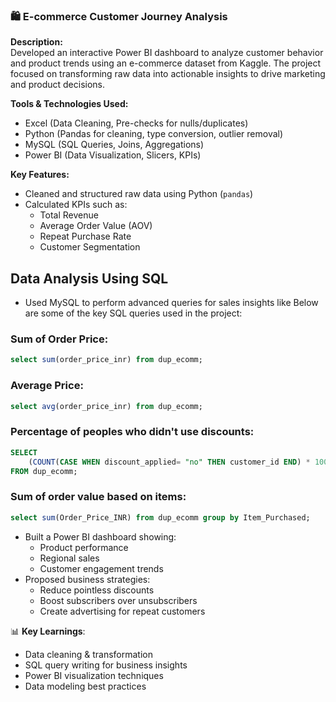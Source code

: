 ### 🛍️ E-commerce Customer Journey Analysis

**Description:**  
Developed an interactive Power BI dashboard to analyze customer behavior and product trends using an e-commerce dataset from Kaggle. The project focused on transforming raw data into actionable insights to drive marketing and product decisions.

**Tools & Technologies Used:**  
- Excel (Data Cleaning, Pre-checks for nulls/duplicates)
- Python (Pandas for cleaning, type conversion, outlier removal)
- MySQL (SQL Queries, Joins, Aggregations)
- Power BI (Data Visualization, Slicers, KPIs)

**Key Features:**
- Cleaned and structured raw data using Python (`pandas`)
- Calculated KPIs such as:
  - Total Revenue
  - Average Order Value (AOV)
  - Repeat Purchase Rate
  - Customer Segmentation

## Data Analysis Using SQL
- Used MySQL to perform advanced queries for sales insights like
Below are some of the key SQL queries used in the project:
### Sum of Order Price:
```sql
select sum(order_price_inr) from dup_ecomm;
```
### Average Price:
```sql
select avg(order_price_inr) from dup_ecomm;
```
### Percentage of peoples who didn't use discounts:
```sql
SELECT 
    (COUNT(CASE WHEN discount_applied= "no" THEN customer_id END) * 100.0 / COUNT(customer_id)) AS percentage_without_discount
FROM dup_ecomm;
```
### Sum of order value based on items:
```sql
select sum(Order_Price_INR) from dup_ecomm group by Item_Purchased;
```

- Built a Power BI dashboard showing:
  - Product performance
  - Regional sales
  - Customer engagement trends
- Proposed business strategies:
  - Reduce pointless discounts
  - Boost subscribers over unsubscribers
  - Create advertising for repeat customers

📊 **Key Learnings**:
- Data cleaning & transformation
- SQL query writing for business insights
- Power BI visualization techniques
- Data modeling best practices


